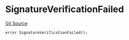 # SignatureVerificationFailed

[Git Source](https://github.com/Eoracle/target-contracts/blob/43a12f31d557c3daa45b17902f804f27abdd6da8/src/interfaces/Errors.sol)

```solidity
error SignatureVerificationFailed();
```
